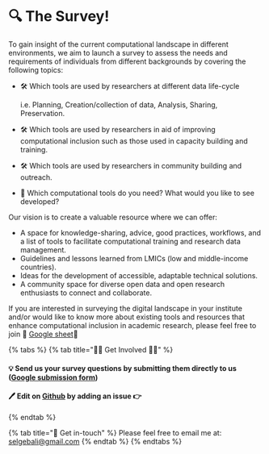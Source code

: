 # 🔍 The Survey!

To gain insight of the current computational landscape in different environments, we aim to launch a survey to assess the needs and requirements of individuals from different backgrounds by covering the following topics:

* 🛠 Which tools are used by researchers at different data life-cycle

  i.e. Planning, Creation/collection of data, Analysis, Sharing, Preservation.

* 🛠 Which tools are used by researchers in aid of improving computational inclusion such as those used in capacity building and training.
* 🛠 Which tools are used by researchers in community building and outreach. 
* 📎 Which computational tools do you need? What would you like to see developed?

Our vision is to create a valuable resource where we can offer:

* A space for knowledge-sharing, advice, good practices, workflows, and a list of tools to facilitate computational training and research data management.
* Guidelines and lessons learned from LMICs \(low and middle-income countries\).
* Ideas for the development of accessible, adaptable technical solutions.
* A community space for diverse open data and open research enthusiasts to connect and collaborate.

If you are interested in surveying the digital landscape in your institute and/or would like to know more about existing tools and resources that enhance computational inclusion in academic research, please feel free to join 👏 [Google sheet](https://docs.google.com/spreadsheets/d/1S1Xcghi2Y7RqUCHcv6RTHtQogcSJVDb160SWDjnOcys/edit?usp=sharing)👏

{% tabs %}
{% tab title="✋🏻 Get Involved 🤚🏻" %}
#### 💡 Send us your survey questions by submitting them directly to us \([Google submission form](https://docs.google.com/spreadsheets/d/1S1Xcghi2Y7RqUCHcv6RTHtQogcSJVDb160SWDjnOcys/edit#gid=0)\) <a id="send-us-your-survey-questions-by-submitting-them-directly-to-us-google-submission-form"></a>

#### 🖊 Edit on [Github](https://github.com/selgebali/OpenCider/issues/new/choose) by adding an issue 👉  <a id="send-us-your-survey-questions-by-submitting-them-directly-to-us-google-submission-form"></a>
{% endtab %}

{% tab title="📩 Get in-touch" %}
Please feel free to email me at: [selgebali@gmail.com](mailto:selgebali@gmail.com)
{% endtab %}
{% endtabs %}



